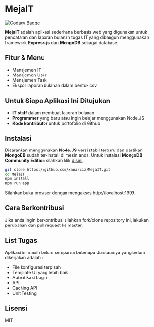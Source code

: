 # MejaIT

[![Codacy Badge](https://api.codacy.com/project/badge/Grade/4e9cbb68c4f4434186d3a4b092130796)](https://app.codacy.com/app/xanarciz/MejaIT?utm_source=github.com&utm_medium=referral&utm_content=xanarciz/MejaIT&utm_campaign=Badge_Grade_Dashboard)

**MejaIT** adalah aplikasi sederhana berbasis web yang digunakan untuk pencatatan dan laporan bulanan tugas IT yang dibangun menggunakan framework **Express.js** dan **MongoDB** sebagai database.

## Fitur & Menu
  
  - Manajemen IT
  - Manajemen User
  - Menejemen Task
  - Ekspor laporan bulanan dalam bentuk csv

## Untuk Siapa Aplikasi Ini Ditujukan

  - **IT staff** dalam membuat laporan bulanan
  - **Programmer** yang baru atau ingin belajar menggunakan Node.JS
  - **Kode kontributor** untuk portofolio di Github

## Instalasi

Disarankan menggunakan **Node.JS** versi stabil terbaru dan pastikan **MongoDB** sudah ter-install di mesin anda. Untuk instalasi **MongoDB Community Edition** silahkan klik [disini](https://docs.mongodb.com/manual/installation/#tutorials).

```sh
git clone https://github.com/xanarciz/MejaIT.git
cd MejaIT
npm install
npm run app
```

Silahkan buka browser dengan mengakses http://localhost:1999.

## Cara Berkontribusi

Jika anda ingin berkontribusi silahkan fork/clone repository ini, lakukan perubahan dan pull request ke master.

## List Tugas

Aplikasi ini masih belum sempurna beberapa diantaranya yang belum dikerjakan adalah :

  - File konfigurasi terpisah
  - Template UI yang lebih baik
  - Autentikasi Login
  - API
  - Caching API
  - Unit Testing

## Lisensi

MIT
